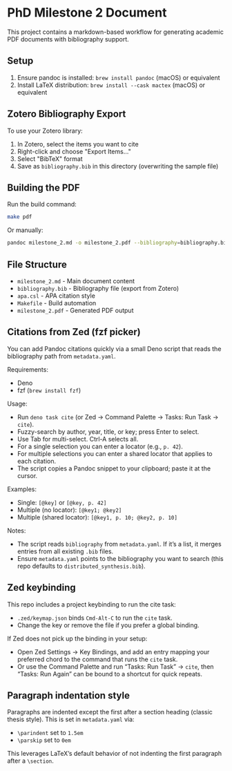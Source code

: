 # PhD Milestone 2 Document

This project contains a markdown-based workflow for generating academic PDF documents with bibliography support.

## Setup

1. Ensure pandoc is installed: `brew install pandoc` (macOS) or equivalent
2. Install LaTeX distribution: `brew install --cask mactex` (macOS) or equivalent

## Zotero Bibliography Export

To use your Zotero library:

1. In Zotero, select the items you want to cite
2. Right-click and choose "Export Items..."
3. Select "BibTeX" format
4. Save as `bibliography.bib` in this directory (overwriting the sample file)

## Building the PDF

Run the build command:
```bash
make pdf
```

Or manually:
```bash
pandoc milestone_2.md -o milestone_2.pdf --bibliography=bibliography.bib --csl=apa.csl --pdf-engine=xelatex
```

## File Structure

- `milestone_2.md` - Main document content
- `bibliography.bib` - Bibliography file (export from Zotero)
- `apa.csl` - APA citation style
- `Makefile` - Build automation
- `milestone_2.pdf` - Generated PDF output

## Citations from Zed (fzf picker)

You can add Pandoc citations quickly via a small Deno script that reads the bibliography path from `metadata.yaml`.

Requirements:

- Deno
- fzf (`brew install fzf`)

Usage:

- Run `deno task cite` (or Zed → Command Palette → Tasks: Run Task → `cite`).
- Fuzzy-search by author, year, title, or key; press Enter to select.
- Use Tab for multi-select. Ctrl-A selects all.
- For a single selection you can enter a locator (e.g., `p. 42`).
- For multiple selections you can enter a shared locator that applies to each citation.
- The script copies a Pandoc snippet to your clipboard; paste it at the cursor.

Examples:

- Single: `[@key]` or `[@key, p. 42]`
- Multiple (no locator): `[@key1; @key2]`
- Multiple (shared locator): `[@key1, p. 10; @key2, p. 10]`

Notes:

- The script reads `bibliography` from `metadata.yaml`. If it’s a list, it merges entries from all existing `.bib` files.
- Ensure `metadata.yaml` points to the bibliography you want to search (this repo defaults to `distributed_synthesis.bib`).

## Zed keybinding

This repo includes a project keybinding to run the cite task:

- `.zed/keymap.json` binds `Cmd-Alt-C` to run the `cite` task.
- Change the key or remove the file if you prefer a global binding.

If Zed does not pick up the binding in your setup:

- Open Zed Settings → Key Bindings, and add an entry mapping your preferred chord to the command that runs the `cite` task.
- Or use the Command Palette and run “Tasks: Run Task” → `cite`, then “Tasks: Run Again” can be bound to a shortcut for quick repeats.

## Paragraph indentation style

Paragraphs are indented except the first after a section heading (classic thesis style). This is set in `metadata.yaml` via:

- `\parindent` set to `1.5em`
- `\parskip` set to `0em`

This leverages LaTeX’s default behavior of not indenting the first paragraph after a `\section`.
